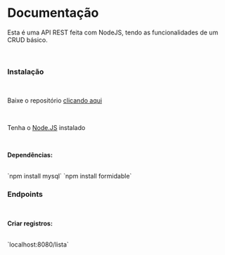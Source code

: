# Documentação  

<p>Esta é uma API REST feita com NodeJS, tendo as funcionalidades de um CRUD básico.</p>
<br>
<h3>Instalação</h3>
<br>
<p>Baixe o repositório <a href='https://github.com/Guilherme0112/Curso-Node/archive/refs/heads/main.zip'>clicando aqui</a></p>
<br>
<p>Tenha o <a href='https://nodejs.org/pt/download/package-manager'>Node.JS</a> instalado</p>
<br>
<p><strong>Dependências:</strong></p>
<br>
`npm install mysql`
`npm install formidable`

<h3>Endpoints</h3>
<br>
<p><strong>Criar registros: </strong></p>
<br>
`localhost:8080/lista`
<br>